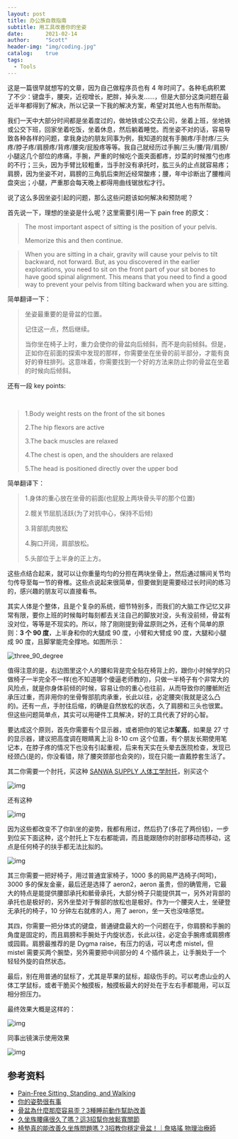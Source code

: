 ```yaml
---
layout: post
title: 办公族自救指南
subtitle: 用工具改善你的坐姿
date:       2021-02-14
author:     "Scott"
header-img: "img/coding.jpg"
catalog:    true
tags:
  - Tools
---
```


这是一篇很早就想写的文章，因为自己做程序员也有 4 年时间了。各种毛病积累了不少：键盘手，腰突，近视增长，肥胖，掉头发......，但是大部分这类问题在最近半年都得到了解决，所以记录一下我的解决方案，希望对其他人也有所帮助。


我们一天中大部分时间都是坐着度过的，做地铁或公交去公司，坐着上班，坐地铁或公交下班，回家坐着吃饭，坐着休息，然后躺着睡觉。而坐姿不对的话，容易导致各种各样的问题，拿我身边的朋友同事为例，我知道的就有手腕疼/手肘疼/三头疼/脖子疼/肩膀疼/背疼/腰突/屁股疼等等。我自己就经历过手腕/三头/腰/背/肩膀/小腿这几个部位的疼痛，手腕，严重的时候吃个面夹面都疼，炒菜的时候推勺也疼的不行；三头，因为手臂比较粗重，当手肘没有承托时，肱三头的止点就容易疼；肩膀，因为坐姿不对，肩膀的三角肌后束附近经常酸疼；腰，年中诊断出了腰椎间盘突出；小腿，严重那会每天晚上都得用曲线锯放松才行。

说了这么多因坐姿引起的问题，那么这些问题该如何解决和预防呢？

首先说一下，理想的坐姿是什么呢？这里需要引用一下 pain free 的原文：

> The most important aspect of sitting is the position of your pelvis. 
> 
> Memorize this and then continue. 

> When you are sitting in a chair, gravity will cause your pelvis to tilt backward, not forward. But, as you discovered in the earlier explorations, you need to sit on the front part of your sit bones to have good spinal alignment. This means that you need to find a good way to prevent your pelvis from tilting backward when you are sitting.


简单翻译一下：

> 坐姿最重要的是骨盆的位置。
> 
> 记住这一点，然后继续。
>
> 当你坐在椅子上时，重力会使你的骨盆向后倾斜，而不是向前倾斜。但是，正如你在前面的探索中发现的那样，你需要坐在坐骨的前半部分，才能有良好的脊柱排列。这意味着，你需要找到一个好的方法来防止你的骨盆在坐着的时候向后倾斜。

还有一段 key points:

 
> 1.Body weight rests on the front of the sit bones 
>
> 2.The hip flexors are active
> 
> 3.The back muscles are relaxed
> 
> 4.The chest is open, and the shoulders are relaxed
> 
> 5.The head is positioned directly over the upper bod

简单翻译下：

> 1.身体的重心放在坐骨的前面(也屁股上两块骨头平的那个位置) 
> 
> 2.髋关节屈肌活跃(为了对抗中心，保持不后倾)
> 
> 3.背部肌肉放松
> 
> 4.胸口开阔，肩部放松。
> 
> 5.头部位于上半身的正上方。

这些点结合起来，就可以让你重量均匀的分担在两块坐骨上，然后通过髂间关节均匀传导至每一节的脊椎。这些点说起来很简单，但要做到是需要经过长时间的练习的，感兴趣的朋友可以直接看书。

其实人体是个整体，且是个复杂的系统，细节特别多，而我们的大脑工作记忆又非常有限，要你上班的时候每时每刻都去关注自己的脚放对没，头有没前倾，骨盆有没对位，等等是不现实的。所以，除了刚刚提到骨盆原则之外，还有个简单的原则：**3 个 90 度**，上半身和你的大腿成 90 度，小臂和大臂成 90 度，大腿和小腿成 90 度，且脚掌能完全撑地。如图所示：

![three_90_degree](https://scottming-blog-1253938325.cos.ap-beijing.myqcloud.com/2021-02-14-three_90_degree.png)

值得注意的是，右边图里这个人的腰和背是完全贴在椅背上的，跟你小时候学的只做椅子一半完全不一样(也不知道哪个傻逼老师教的)，只做一半椅子有个非常大的风险点，就是你身体前倾的时候，容易让你的重心也往前，从而导致你的腰骶附近承压过重，而非用你的坐骨臀部肌肉承重，长此以往，必定腰突(我就是这么凸的)。还有一点，手肘往后缩，的确是自然放松的状态，久了肩膀和三头也很累。但这些问题简单点，其实可以用硬件工具解决，好的工具代表了好的心智。

要达成这个原则，首先你需要有个显示器，或者把你的笔记本**架高**，如果是 27 寸的显示器，建议把高度调在眼睛离上沿 8-10 cm 这个位置，有个朋友长期使用笔记本，在脖子疼的情况下也没有引起重视，后来有天实在头晕去医院检查，发现已经颈凸(是的，你没看错，除了腰突颈部也会突的)，现在只能一直戴脖套生活了。

其二你需要一个肘托，买这种 [SANWA SUPPLY 人体工学肘托](https://u.jd.com/I4HR1YO)，别买这个

![img](https://scottming-blog-1253938325.cos.ap-beijing.myqcloud.com/2021-02-14-another_elbow1.jpg)

还有这种 

![img](https://scottming-blog-1253938325.cos.ap-beijing.myqcloud.com/2021-02-14-another_elbow2.jpg)

因为这些都改变不了你趴坐的姿势，我都有用过，然后扔了(多花了两份钱)，一步到位买下面这种，这个肘托上下左右都能调，而且能跟随你的肘部移动而移动，这点是任何椅子的扶手都无法比拟的。

![img](https://scottming-blog-1253938325.cos.ap-beijing.myqcloud.com/2021-02-14-elbow.jpg)

其三你需要一把好椅子，用过普通宜家椅子，1000 多的网易严选椅子(呵呵)，3000 多的保友金豪，最后还是选择了 aeron2，aeron 虽贵，但的确管用，它最大的特点是能提供腰部承托和骶骨承托，大部分椅子只能提供其一，另外对背部的承托也是极好的，另外坐垫对于臀部的放松也是极好。作为一个腰突人士，坐硬登无承托的椅子，10 分钟左右就疼的人，用了 aeron，坐一天也没啥感觉。

其四，你需要一把分体式的键盘，普通键盘最大的一个问题在于，你肩膀和手腕的角度是固定的，而且肩膀和手腕处于内旋状态，长此以往，必定会手腕疼或肩膀疼或园肩。肩膀最推荐的是 Dygma raise，有压力的话，可以考虑 mistel，但 mistel 需要买两个腕垫，另外需要把中间部分的 4 个插件装上，让手腕处于一个轻轻外旋的自然状态。

最后，别在用普通的鼠标了，尤其是苹果的鼠标，超级伤手的。可以考虑山业的人体工学鼠标，或者干脆买个触摸板，触摸板最大的好处在于左右手都能用，可以互相分担压力。

最终效果大概是这样的：

![img](https://scottming-blog-1253938325.cos.ap-beijing.myqcloud.com/2021-02-14-final_desk.jpg)

同事出镜演示使用效果

![img](https://scottming-blog-1253938325.cos.ap-beijing.myqcloud.com/2021-02-14-elbow.gif)

## 参考资料

* [Pain-Free Sitting, Standing, and Walking](https://www.amazon.com/-/zh/dp/1590309715/ref=sr_1_1?__mk_zh_CN=%E4%BA%9A%E9%A9%AC%E9%80%8A%E7%BD%91%E7%AB%99&dchild=1&keywords=pain+free+sitting&qid=1613298539&sr=8-1)
* [你的姿勢很有事](https://www.books.com.tw/products/0010761029)
* [骨盆為什麼那麼容易歪？3種睡前動作幫助改善](
https://www.youtube.com/watch?v=A1W0IzD1-PM&ab_channel=%E8%A9%B9%E7%8F%9E%E7%91%A4%E7%89%A9%E7%90%86%E6%B2%BB%E7%99%82%E5%B8%ABVeronicaRehab)
* [久坐族腰痛很久了嗎？這3招幫你放鬆寬關節](
https://www.youtube.com/watch?v=iJMs7mlW3g4&ab_channel=%E8%A9%B9%E7%8F%9E%E7%91%A4%E7%89%A9%E7%90%86%E6%B2%BB%E7%99%82%E5%B8%ABVeronicaRehab)
* [椅墊真的能改善久坐族問題嗎？3招教你穩定骨盆！｜詹珞瑤 物理治療師](
https://www.youtube.com/watch?v=pOmj5OmXEFI&ab_channel=%E8%A9%B9%E7%8F%9E%E7%91%A4%E7%89%A9%E7%90%86%E6%B2%BB%E7%99%82%E5%B8%ABVeronicaRehab)